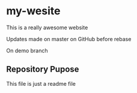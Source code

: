 # my-wesite

This is a really awesome website

Updates made on master on GitHub before rebase

On demo branch

## Repository Pupose

This file is just a readme file
